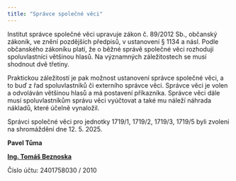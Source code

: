 ```yaml
---
title: "Správce společné věci"
---
```


Institut správce společné věci upravuje zákon č. 89/2012 Sb., občanský zákoník,
ve znění pozdějších předpisů, v ustanovení § 1134 a násl. Podle občanského
zákoníku platí, že o běžné správě společné věci rozhodují spoluvlastníci většinou
hlasů. Na významných záležitostech se musí shodnout dvě třetiny.

Praktickou záležitostí je pak možnost ustanovení správce společné věci,
a to buď z řad spoluvlastníků či externího správce věci. Správce věci je volen a
odvoláván většinou hlasů a má postavení příkazníka. Správce věci dále musí
spoluvlastníkům správu věci vyúčtovat a také mu náleží náhrada nákladů, které
účelně vynaložil.

Správci společné věci pro jednotky 1719/1, 1719/2, 1719/3, 1719/5 byli zvoleni na shromáždění dne 12. 5. 2025.

**Pavel Tůma**

**[Ing. Tomáš Beznoska](mailto:beznoska@biskupcova42.cz)**

Číslo účtu: 2401758030 / 2010
